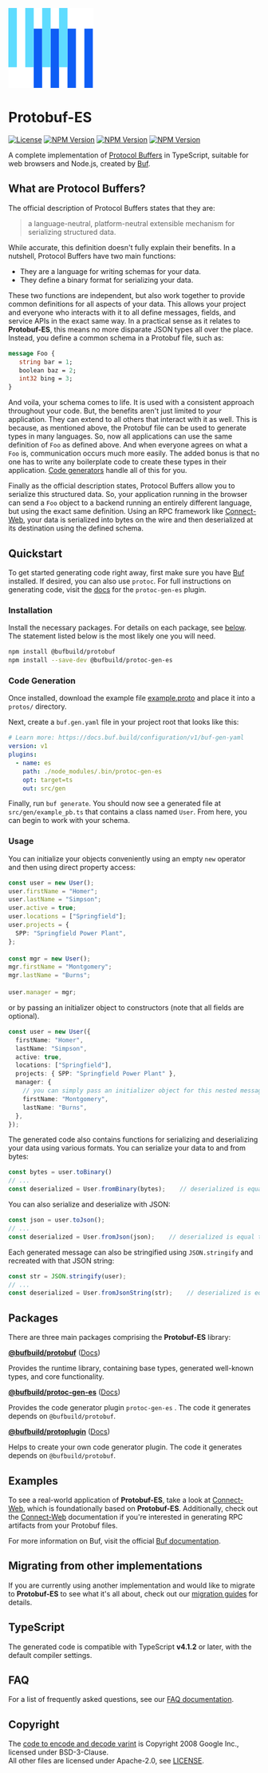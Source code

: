 ![The Buf logo](./.github/buf-logo.svg)

# Protobuf-ES

[![License](https://img.shields.io/github/license/bufbuild/protobuf-es?color=blue)](./LICENSE) [![NPM Version](https://img.shields.io/npm/v/@bufbuild/protobuf/latest?color=green&label=%40bufbuild%2Fprotobuf)](https://www.npmjs.com/package/@bufbuild/protobuf) [![NPM Version](https://img.shields.io/npm/v/@bufbuild/protoplugin/latest?color=green&label=%40bufbuild%2Fprotoplugin)](https://www.npmjs.com/package/@bufbuild/protoplugin) [![NPM Version](https://img.shields.io/npm/v/@bufbuild/protoc-gen-es/latest?color=green&label=%40bufbuild%2Fprotoc-gen-es)](https://www.npmjs.com/package/@bufbuild/protoc-gen-es) 

A complete implementation of [Protocol Buffers](https://developers.google.com/protocol-buffers) in TypeScript,
suitable for web browsers and Node.js, created by [Buf](https://buf.build).

## What are Protocol Buffers?

The official description of Protocol Buffers states that they are: 

> a language-neutral, platform-neutral extensible mechanism for serializing structured data.

While accurate, this definition doesn't fully explain their benefits.  In a nutshell, Protocol Buffers have two main functions:

- They are a language for writing schemas for your data.
- They define a binary format for serializing your data.

These two functions are independent, but also work together to provide common definitions for all aspects of your data.  This allows your project and everyone who interacts with it to all define messages, fields, and service APIs in the exact same way.   In a practical sense as it relates to **Protobuf-ES**, this means no more disparate JSON types all over the place.  Instead, you define a common schema in a Protobuf file, such as:

```proto
message Foo {
   string bar = 1;
   boolean baz = 2;
   int32 bing = 3;
}
```

And voila, your schema comes to life.  It is used with a consistent approach throughout your code.  But, the benefits aren't just limited to *your* application.  They can extend to all others that interact with it as well.  This is because, as mentioned above, the Protobuf file can be used to generate types in many languages.  So, now all applications can use the same definition of `Foo` as defined above.  And when everyone agrees on what a `Foo` is, communication occurs much more easily.  The added bonus is that no one has to write any boilerplate code to create these types in their application.  [Code generators](https://www.npmjs.com/package/@bufbuild/protoc-gen-es) handle all of this for you.

Finally as the official description states, Protocol Buffers allow you to serialize this structured data.  So, your application running in the browser can send a `Foo` object to a backend running an entirely different language, but using the exact same definition.  Using an RPC framework like [Connect-Web](https://github.com/bufbuild/connect-web), your data is serialized into bytes on the wire and then deserialized at its destination using the defined schema.

## Quickstart

To get started generating code right away, first make sure you have [Buf](https://docs.buf.build/installation) installed.  If desired, you can also use `protoc`.  For full instructions on generating code, visit the [docs](https://github.com/bufbuild/protobuf-es/blob/main/docs/generated_code.md) for the `protoc-gen-es` plugin.

### Installation

Install the necessary packages.  For details on each package, see [below](#packages).  The statement listed below is the most likely one you will need.

```bash
npm install @bufbuild/protobuf
npm install --save-dev @bufbuild/protoc-gen-es
```

### Code Generation

Once installed, download the example file [example.proto](https://raw.githubusercontent.com/bufbuild/protobuf-es/main/packages/protobuf-test/extra/example.proto) and place it into a `protos/` directory.

Next, create a `buf.gen.yaml` file in your project root that looks like this:

```yaml
# Learn more: https://docs.buf.build/configuration/v1/buf-gen-yaml
version: v1
plugins:
  - name: es
    path: ./node_modules/.bin/protoc-gen-es
    opt: target=ts
    out: src/gen
```

Finally, run `buf generate`.  You should now see a generated file at `src/gen/example_pb.ts` that contains a class named `User`.  From here, you can begin to work with your schema.

### Usage

You can initialize your objects conveniently using an empty `new` operator and then using direct property access:

```typescript
const user = new User();
user.firstName = "Homer";
user.lastName = "Simpson";
user.active = true;
user.locations = ["Springfield"];
user.projects = {
  SPP: "Springfield Power Plant",
};

const mgr = new User();
mgr.firstName = "Montgomery";
mgr.lastName = "Burns";

user.manager = mgr;
```

or by passing an initializer object to constructors (note that all fields are optional).

```typescript
const user = new User({
  firstName: "Homer",
  lastName: "Simpson",
  active: true,
  locations: ["Springfield"],
  projects: { SPP: "Springfield Power Plant" },
  manager: {
    // you can simply pass an initializer object for this nested message field
    firstName: "Montgomery",
    lastName: "Burns",
  },
});
```

The generated code also contains functions for serializing and deserializing your data using various formats.  You can serialize your data to and from bytes:

```typescript
const bytes = user.toBinary()
// ...
const deserialized = User.fromBinary(bytes);    // deserialized is equal to the original user
```

You can also serialize and deserialize with JSON:

```typescript
const json = user.toJson();
// ...
const deserialized = User.fromJson(json);    // deserialized is equal to the original user
```

Each generated message can also be stringified using `JSON.stringify` and recreated with that JSON string:

```typescript
const str = JSON.stringify(user);
// ...
const deserialized = User.fromJsonString(str);    // deserialized is equal to the original user
```

## Packages

There are three main packages comprising the **Protobuf-ES** library:

[**@bufbuild/protobuf**](https://www.npmjs.com/package/@bufbuild/protobuf)  ([Docs](packages/protobuf))

Provides the runtime library, containing base types, generated well-known types, and core functionality.

[**@bufbuild/protoc-gen-es**](https://www.npmjs.com/package/@bufbuild/protoc-gen-es)  ([Docs](packages/protoc-gen-es))

Provides the code generator plugin `protoc-gen-es` .  The code it generates depends on `@bufbuild/protobuf`.
  
[**@bufbuild/protoplugin**](https://www.npmjs.com/package/@bufbuild/protoplugin)  ([Docs](packages/protoplugin))

Helps to create your own code generator plugin.  The code it generates depends on `@bufbuild/protobuf`.


## Examples

To see a real-world application of **Protobuf-ES**, take a look at [Connect-Web](https://github.com/bufbuild/connect-web), which is foundationally based on **Protobuf-ES**.  Additionally, check out the [Connect-Web](https://connect.build/docs/web/getting-started) documentation if you're interested in generating RPC artifacts from your Protobuf files.

For more information on Buf, visit the official [Buf documentation](https://docs.buf.build/introduction).

## Migrating from other implementations

If you are currently using another implementation and would like to migrate to **Protobuf-ES** to see what it's all about, check out our [migration guides](docs/migrating.md) for details.


## TypeScript

The generated code is compatible with TypeScript **v4.1.2** or later, with the default compiler settings.


## FAQ

For a list of frequently asked questions, see our [FAQ documentation](docs/faq.md).

## Copyright

The [code to encode and decode varint](packages/protobuf/src/google/varint.ts) is Copyright 2008 Google Inc., licensed 
under BSD-3-Clause.  
All other files are licensed under Apache-2.0, see [LICENSE](LICENSE).
